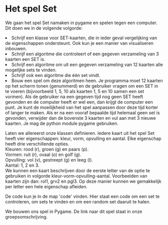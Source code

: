 # Het spel Set
<p>We gaan het spel Set namaken in pygame en spelen tegen een computer. Dit doen we in de volgende volgorde:</p>
<u1>
  <li>Schrijf een klasse voor SET-kaarten, die in ieder geval vergelijking van de eigenschappen ondersteunt. Ook kun je een manier van visualiseren inbouwen.</li>
  <li>Schrijf een algoritme die controleert of een gegeven verzameling van 3 kaarten een SET is.
  <li>Schrijf een algoritme om uit een gegeven verzameling van 12 kaarten alle mogelijke sets te vinden.
  <li>Schrijf ook een algoritme die één set vindt.
  <li>Bouw een spel om deze algoritmen heen. Je programma moet 12 kaarten op het scherm tonen (genummerd) en de gebruiker vragen om een SET in te voeren (bijvoorbeeld 1, 5, 10 als kaarten 1, 5 en 10 samen een set vormen). Als de gebruiker na een gegeven tijd nog geen SET heeft gevonden en de computer heeft er wel een, dan krijgt de computer een punt. Je kunt de moeilijkheid van het spel aanpassen door deze tijd korter of langer te maken. Als er na een vooraf bepaalde tijd helemaal geen set is gevonden, verwijder dan de bovenste 3 kaarten en vul aan met 3 nieuwe kaarten. Je mag de python module pygame gebruiken.</li>
</u1>

<p>Laten we allereerst onze klassen definieren. Iedere kaart uit het spel Set heeft vier eigenschappen: kleur, vorm, opvulling en aantal. Elke eigenschap heeft drie verschillende opties.<br>
Kleuren: rood (r), groen (g) en paars (p). <br>
Vormen: ruit (r), ovaal (o) en golf (g). <br>
Opvulling: vol (v), gestreept (g) en leeg (l). <br> 
Aantal: 1, 2 en 3. <br>
We kunnen een kaart beschrijven door de eerste letter van de optie te gebruiken in volgorde kleur-vorm-opvulling-aantal. 
Voorbeelden van kaarten zijn dan: rol1, grv2 en pgl3.
Op deze manier kunnen we gemakkelijk per letter een hele eigenschap afleiden. </p>

<p>De code kun je in de map 'code' vinden. Hier staat een code om een set te controleren, om sets te vinden en om een random set daaruit te halen.</p>

<p>We bouwen ons spel in Pygame. De link naar dit spel staat in onze groepsomschrijving.</p>
